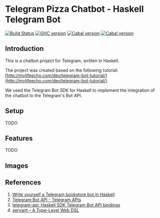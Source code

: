 # Telegram Pizza Chatbot - Haskell Telegram Bot
[![Build Status](https://travis-ci.org/paradigmas-2018-1/telegram-pizza-chatbot.svg?branch=master)](https://travis-ci.org/paradigmas-2018-1/telegram-pizza-chatbot)
[![GHC version](https://img.shields.io/badge/Haskell-2010-blue.svg)](#)
[![Cabal version](https://img.shields.io/badge/Cabal-1.10-orange.svg)](#)
[![Cabal version](https://img.shields.io/badge/GHC-8.2.2-yellow.svg)](#)

## Introduction
This is a chatbot project for Telegram, written in Haskell.  

The project was created based on the following tutorial: [http://mylifeecho.com/dev/telegram-bot-tutorial/](http://mylifeecho.com/dev/telegram-bot-tutorial/).

We used the Telegram Bot SDK for Haskell to implement the integration of the chatbot to the Telegram's Bot API.

## Setup
TODO

## Features
TODO

## Images

## References
1. [Write yourself a Telegram bookstore bot in Haskell](http://mylifeecho.com/dev/telegram-bot-tutorial/)  
2. [Telegram Bot API - Telegram APIs](https://core.telegram.org/bots/api)  
3. [telegram-api: Haskell SDK Telegram Bot API bindings](https://hackage.haskell.org/package/telegram-api)  
3. [servant – A Type-Level Web DSL](http://haskell-servant.readthedocs.io/en/stable/)
